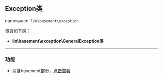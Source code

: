 Exception类
----
namespace: `lin\basement\exception`

包含如下类：

* **lin\basement\exception\GeneralException类**

---

### 功能

* 只含basement部分，[点击查看](../../docs_basement/Exception.md)
